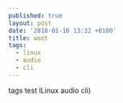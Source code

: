 ```yaml
---
published: true
layout: post
date: '2018-01-16 13:32 +0100'
title: woot
tags:
  - linux
  - audio
  - cli
---
```

tags test lLinux audio cli)
